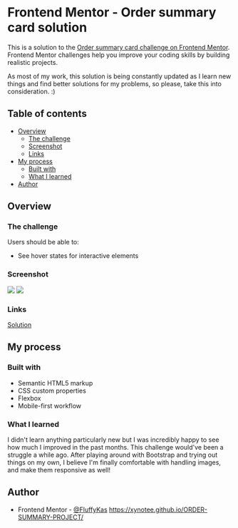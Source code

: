 # Frontend Mentor - Order summary card solution

This is a solution to the [Order summary card challenge on Frontend Mentor](https://www.frontendmentor.io/challenges/order-summary-component-QlPmajDUj). Frontend Mentor challenges help you improve your coding skills by building realistic projects. 

As most of my work, this solution is being constantly updated as I learn new things and find better solutions for my problems, so please, take this into consideration. :)

## Table of contents

- [Overview](#overview)
  - [The challenge](#the-challenge)
  - [Screenshot](#screenshot)
  - [Links](#links)
- [My process](#my-process)
  - [Built with](#built-with)
  - [What I learned](#what-i-learned)
- [Author](#author)

## Overview

### The challenge

Users should be able to:

- See hover states for interactive elements

### Screenshot

![](./screenshots/order-summary-card-mobile.png)
![](./screenshots/order-summary-card-desktop.png)


### Links

[Solution](https://fluffykas.github.io/order-summary-component/)

## My process

### Built with

- Semantic HTML5 markup
- CSS custom properties
- Flexbox
- Mobile-first workflow

### What I learned

I didn't learn anything particularly new but I was incredibly happy to see how much I improved in the past months. This challenge would've been a struggle a while ago. After playing around with Bootstrap and trying out things on my own, I believe I'm finally comfortable with handling images, and make them responsive as well!

## Author

- Frontend Mentor - [@FluffyKas](https://www.frontendmentor.io/profile/FluffyKas)
https://xynotee.github.io/ORDER-SUMMARY-PROJECT/
